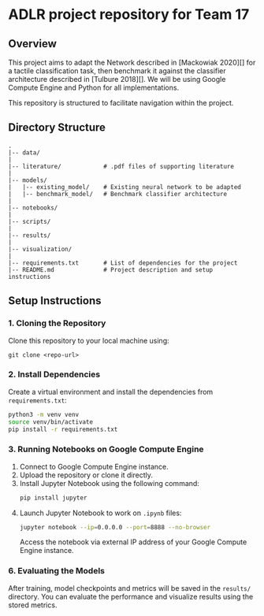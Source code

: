 # ADLR project repository for Team 17

## Overview
This project aims to adapt the Network described in [Mackowiak 2020][] for a tactile classification task, then benchmark it against the classifier architecture described in [Tulbure 2018][]. We will be using Google Compute Engine and Python for all implementations.

This repository is structured to facilitate navigation within the project.

## Directory Structure

```
.
|-- data/
|
|-- literature/            # .pdf files of supporting literature
|
|-- models/
|   |-- existing_model/    # Existing neural network to be adapted
|   |-- benchmark_model/   # Benchmark classifier architecture
|
|-- notebooks/
|
|-- scripts/
|
|-- results/
|
|-- visualization/
|
|-- requirements.txt       # List of dependencies for the project
|-- README.md              # Project description and setup instructions
```
## Setup Instructions

### 1. Cloning the Repository
Clone this repository to your local machine using:
```
git clone <repo-url>
```

### 2. Install Dependencies
Create a virtual environment and install the dependencies from `requirements.txt`:

```bash
python3 -m venv venv
source venv/bin/activate
pip install -r requirements.txt
```

### 3. Running Notebooks on Google Compute Engine
1. Connect to Google Compute Engine instance.
2. Upload the repository or clone it directly.
3. Install Jupyter Notebook using the following command:
   ```bash
   pip install jupyter
   ```
4. Launch Jupyter Notebook to work on `.ipynb` files:
   ```bash
   jupyter notebook --ip=0.0.0.0 --port=8888 --no-browser
   ```
   Access the notebook via external IP address of your Google Compute Engine instance.

### 6. Evaluating the Models
After training, model checkpoints and metrics will be saved in the `results/` directory. You can evaluate the performance and visualize results using the stored metrics.

